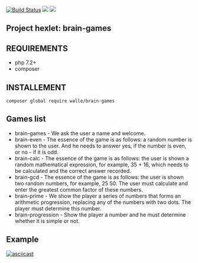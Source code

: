 [![Build Status](https://travis-ci.org/vasiliyantufev/project-lvl1-s470.svg?branch=master)](https://travis-ci.org/vasiliyantufev/project-lvl1-s470)
<a href="https://codeclimate.com/github/vasiliyantufev/project-lvl1-s470/maintainability"><img src="https://api.codeclimate.com/v1/badges/0822ca6214571e13dec8/maintainability" /></a>
<a href="https://codeclimate.com/github/vasiliyantufev/project-lvl1-s470/test_coverage"><img src="https://api.codeclimate.com/v1/badges/0822ca6214571e13dec8/test_coverage" /></a>

## Project hexlet: brain-games

## REQUIREMENTS

* php 7.2+
* composer

## INSTALLEMENT

`composer global require walle/brain-games`

## Games list
* brain-games - We ask the user a name and welcome.
* brain-even - The essence of the game is as follows: a random number is shown to the user. And he needs to answer yes, if the number is even, or no - if it is odd.
* brain-calc - The essence of the game is as follows: the user is shown a random mathematical expression, for example, 35 + 16, which needs to be calculated and the correct answer recorded.
* brain-gcd - The essence of the game is as follows: the user is shown two random numbers, for example, 25 50. The user must calculate and enter the greatest common factor of these numbers.
* brain-prime - We show the player a series of numbers that forms an arithmetic progression, replacing any of the numbers with two dots. The player must determine this number.
* brain-progression - Show the player a number and he must determine whether it is simple or not.

## Example
[![asciicast](https://asciinema.org/a/JYHhfM6286DFeEau04UiOnFYK.svg)](https://asciinema.org/a/JYHhfM6286DFeEau04UiOnFYK)